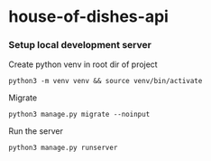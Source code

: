 # house-of-dishes-api

### Setup local development server

Create python venv in root dir of project
```
python3 -m venv venv && source venv/bin/activate
```
Migrate
```
python3 manage.py migrate --noinput 
```
Run the server
```
python3 manage.py runserver
```
